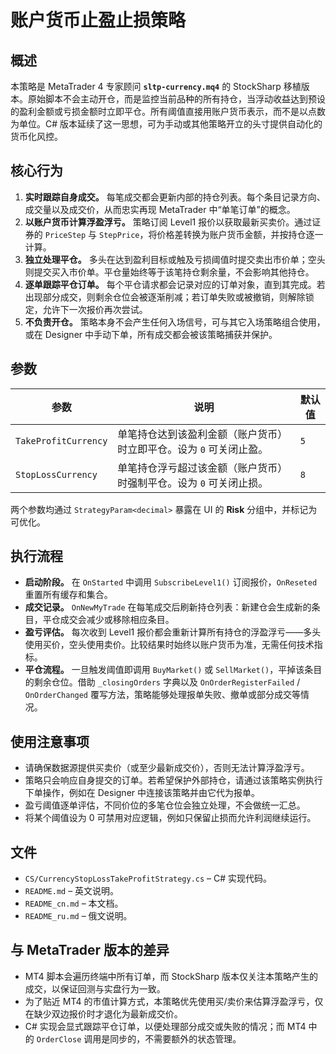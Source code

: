 # 账户货币止盈止损策略

## 概述

本策略是 MetaTrader 4 专家顾问 **`sltp-currency.mq4`** 的 StockSharp 移植版本。原始脚本不会主动开仓，而是监控当前品种的所有持仓，当浮动收益达到预设的盈利金额或亏损金额时立即平仓。所有阈值直接用账户货币表示，而不是以点数为单位。C# 版本延续了这一思想，可为手动或其他策略开立的头寸提供自动化的货币化风控。

## 核心行为

1. **实时跟踪自身成交。** 每笔成交都会更新内部的持仓列表。每个条目记录方向、成交量以及成交价，从而忠实再现 MetaTrader 中“单笔订单”的概念。
2. **以账户货币计算浮盈浮亏。** 策略订阅 Level1 报价以获取最新买卖价。通过证券的 `PriceStep` 与 `StepPrice`，将价格差转换为账户货币金额，并按持仓逐一计算。
3. **独立处理平仓。** 多头在达到盈利目标或触及亏损阈值时提交卖出市价单；空头则提交买入市价单。平仓量始终等于该笔持仓剩余量，不会影响其他持仓。
4. **逐单跟踪平仓订单。** 每个平仓请求都会记录对应的订单对象，直到其完成。若出现部分成交，则剩余仓位会被逐渐削减；若订单失败或被撤销，则解除锁定，允许下一次报价再次尝试。
5. **不负责开仓。** 策略本身不会产生任何入场信号，可与其它入场策略组合使用，或在 Designer 中手动下单，所有成交都会被该策略捕获并保护。

## 参数

| 参数 | 说明 | 默认值 |
|------|------|--------|
| `TakeProfitCurrency` | 单笔持仓达到该盈利金额（账户货币）时立即平仓。设为 `0` 可关闭止盈。 | `5` |
| `StopLossCurrency` | 单笔持仓浮亏超过该金额（账户货币）时强制平仓。设为 `0` 可关闭止损。 | `8` |

两个参数均通过 `StrategyParam<decimal>` 暴露在 UI 的 **Risk** 分组中，并标记为可优化。

## 执行流程

- **启动阶段。** 在 `OnStarted` 中调用 `SubscribeLevel1()` 订阅报价，`OnReseted` 重置所有缓存和集合。
- **成交记录。** `OnNewMyTrade` 在每笔成交后刷新持仓列表：新建仓会生成新的条目，平仓成交会减少或移除相应条目。
- **盈亏评估。** 每次收到 Level1 报价都会重新计算所有持仓的浮盈浮亏——多头使用买价，空头使用卖价。比较结果时始终以账户货币为准，无需任何技术指标。
- **平仓流程。** 一旦触发阈值即调用 `BuyMarket()` 或 `SellMarket()`，平掉该条目的剩余仓位。借助 `_closingOrders` 字典以及 `OnOrderRegisterFailed` / `OnOrderChanged` 覆写方法，策略能够处理报单失败、撤单或部分成交等情况。

## 使用注意事项

- 请确保数据源提供买卖价（或至少最新成交价），否则无法计算浮盈浮亏。
- 策略只会响应自身提交的订单。若希望保护外部持仓，请通过该策略实例执行下单操作，例如在 Designer 中连接该策略并由它代为报单。
- 盈亏阈值逐单评估，不同价位的多笔仓位会独立处理，不会做统一汇总。
- 将某个阈值设为 0 可禁用对应逻辑，例如只保留止损而允许利润继续运行。

## 文件

- `CS/CurrencyStopLossTakeProfitStrategy.cs` – C# 实现代码。
- `README.md` – 英文说明。
- `README_cn.md` – 本文档。
- `README_ru.md` – 俄文说明。

## 与 MetaTrader 版本的差异

- MT4 脚本会遍历终端中所有订单，而 StockSharp 版本仅关注本策略产生的成交，以保证回测与实盘行为一致。
- 为了贴近 MT4 的市值计算方式，本策略优先使用买/卖价来估算浮盈浮亏，仅在缺少双边报价时才退化为最新成交价。
- C# 实现会显式跟踪平仓订单，以便处理部分成交或失败的情况；而 MT4 中的 `OrderClose` 调用是同步的，不需要额外的状态管理。
